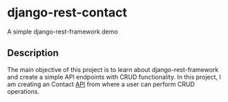 ﻿# django-rest-contact
 
 A simple django-rest-framework demo
 
 ## Description
 
 The main objective of this project is to learn about django-rest-framework and create a simple API endpoints with CRUD functionality. In this project, I am creating an Contact [API](https://github.com/milton120/django-rest-contact/tree/master/contact/api) from where a user can perform CRUD operations. 
